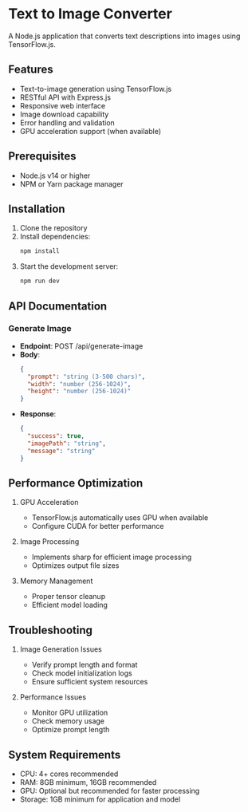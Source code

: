 # Text to Image Converter

A Node.js application that converts text descriptions into images using TensorFlow.js.

## Features

- Text-to-image generation using TensorFlow.js
- RESTful API with Express.js
- Responsive web interface
- Image download capability
- Error handling and validation
- GPU acceleration support (when available)

## Prerequisites

- Node.js v14 or higher
- NPM or Yarn package manager

## Installation

1. Clone the repository
2. Install dependencies:
   ```bash
   npm install
   ```
3. Start the development server:
   ```bash
   npm run dev
   ```

## API Documentation

### Generate Image
- **Endpoint**: POST /api/generate-image
- **Body**:
  ```json
  {
    "prompt": "string (3-500 chars)",
    "width": "number (256-1024)",
    "height": "number (256-1024)"
  }
  ```
- **Response**:
  ```json
  {
    "success": true,
    "imagePath": "string",
    "message": "string"
  }
  ```

## Performance Optimization

1. GPU Acceleration
   - TensorFlow.js automatically uses GPU when available
   - Configure CUDA for better performance

2. Image Processing
   - Implements sharp for efficient image processing
   - Optimizes output file sizes

3. Memory Management
   - Proper tensor cleanup
   - Efficient model loading

## Troubleshooting

1. Image Generation Issues
   - Verify prompt length and format
   - Check model initialization logs
   - Ensure sufficient system resources

2. Performance Issues
   - Monitor GPU utilization
   - Check memory usage
   - Optimize prompt length

## System Requirements

- CPU: 4+ cores recommended
- RAM: 8GB minimum, 16GB recommended
- GPU: Optional but recommended for faster processing
- Storage: 1GB minimum for application and model